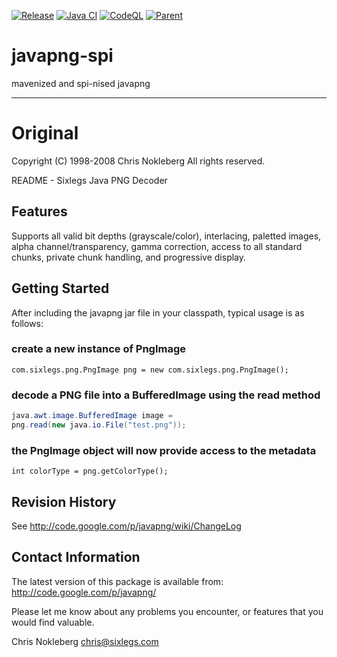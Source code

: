 [![Release](https://jitpack.io/v/umjammer/javapng-spi.svg?style=flat-square)](https://jitpack.io/#umjammer/javapng-spi)
[![Java CI](https://github.com/umjammer/javapng-spi/actions/workflows/maven.yml/badge.svg)](https://github.com/umjammer/javapng-spi/actions/workflows/maven.yml)
[![CodeQL](https://github.com/umjammer/javapng-spi/actions/workflows/codeql.yml/badge.svg)](https://github.com/umjammer/javapng-spi/actions/workflows/codeql-analysis.yml)
[![Parent](https://img.shields.io/badge/Parent-vavi--image-pink)](https://github.com/umjammer/vavi-image)

# javapng-spi

mavenized and spi-nised javapng

---

# Original

Copyright (C) 1998-2008 Chris Nokleberg
All rights reserved.

README - Sixlegs Java PNG Decoder

## Features

Supports all valid bit depths (grayscale/color), interlacing, paletted
images, alpha channel/transparency, gamma correction, access to all
standard chunks, private chunk handling, and progressive display.

## Getting Started

After including the javapng jar file in your classpath, typical usage
is as follows:

### create a new instance of PngImage
`com.sixlegs.png.PngImage png = new com.sixlegs.png.PngImage();`

### decode a PNG file into a BufferedImage using the read method

```java
java.awt.image.BufferedImage image =
png.read(new java.io.File("test.png"));
```

### the PngImage object will now provide access to the metadata

`int colorType = png.getColorType();`

## Revision History

See http://code.google.com/p/javapng/wiki/ChangeLog

## Contact Information

The latest version of this package is available from:
http://code.google.com/p/javapng/

Please let me know about any problems you encounter, or features
that you would find valuable.

Chris Nokleberg <chris@sixlegs.com>

